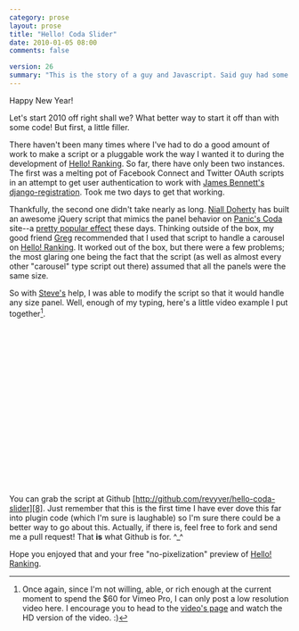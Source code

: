 ```yaml
---
category: prose
layout: prose
title: "Hello! Coda Slider"
date: 2010-01-05 08:00
comments: false

version: 26
summary: "This is the story of a guy and Javascript. Said guy had some trouble getting a certain script to work. But with a little help from his friends, he came out victorious. There's even video!"
---
```


Happy New Year!

Let's start 2010 off right shall we? What better way to start it off than with some code! But first, a little filler.

There haven't been many times where I've had to do a good amount of work to make a script or a pluggable work the way I wanted it to during the development of [Hello! Ranking][1]. So far, there have only been two instances. The first was a melting pot of Facebook Connect and Twitter OAuth scripts in an attempt to get user authentication to work with [James Bennett's django-registration][2]. Took me two days to get that working.

Thankfully, the second one didn't take nearly as long. [Niall Doherty][3] has built an awesome jQuery script that mimics the panel behavior on [Panic's Coda][4] site--a [pretty popular effect][5] these days. Thinking outside of the box, my good friend [Greg][6] recommended that I used that script to handle a carousel on [Hello! Ranking][1]. It worked out of the box, but there were a few problems; the most glaring one being the fact that the script (as well as almost every other "carousel" type script out there) assumed that all the panels were the same size.

So with [Steve's][7] help, I was able to modify the script so that it would handle any size panel. Well, enough of my typing, here's a little video example I put together[^1].

<object width="510" height="287"><param name="allowfullscreen" value="true" /><param name="allowscriptaccess" value="always" /><param name="movie" value="http://vimeo.com/moogaloop.swf?clip_id=8559024&amp;server=vimeo.com&amp;show_title=1&amp;show_byline=1&amp;show_portrait=0&amp;color=00ADEF&amp;fullscreen=1" /><embed src="http://vimeo.com/moogaloop.swf?clip_id=8559024&amp;server=vimeo.com&amp;show_title=1&amp;show_byline=1&amp;show_portrait=0&amp;color=00ADEF&amp;fullscreen=1" type="application/x-shockwave-flash" allowfullscreen="true" allowscriptaccess="always" width="510" height="287"></embed></object>

You can grab the script at Github [http://github.com/revyver/hello-coda-slider][8]. Just remember that this is the first time I have ever dove this far into plugin code (which I'm sure is laughable) so I'm sure there could be a better way to go about this. Actually, if there is, feel free to fork and send me a pull request! That **is** what Github is for. ^_^

Hope you enjoyed that and your free "no-pixelization" preview of [Hello! Ranking][1].

[^1]: Once again, since I'm not willing, able, or rich enough at the current moment to spend the $60 for Vimeo Pro, I can only post a low resolution video here. I encourage you to head to the [video's page][1] and watch the HD version of the video. :)

[1]: http://hello-ranking.com/
[2]: http://bitbucket.org/ubernostrum/django-registration/
[3]: http://www.ndoherty.biz/demos/coda-slider/2.0/
[4]: http://panic.com/coda/
[5]: http://appzapper.com/
[6]: http://gregnewman.com/
[7]: http://orderedlist.com/
[8]: http://github.com/revyver/hello-coda-slider
